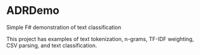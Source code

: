 ADRDemo
=======

Simple F# demonstration of text classification

This project has examples of text tokenization, n-grams, TF-IDF weighting, CSV parsing, and text classification.
